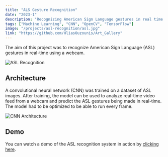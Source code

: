 ```yaml
---
title: "ALS Gesture Recognition"
date: "2023-1"
description: "Recognizing American Sign Language gestures in real time using a webcam."
tags: ["Machine Learning", "CNN", "OpenCV", "TensorFlow"]
image: "/projects/asl-recognition/asl.jpg"
link: "https://github.com/HliasOuzounis/Art_Gallery"
---
```


The aim of this project was to recognize American Sign Language (ASL) gestures in real-time using a webcam.

![ASL Recognition](/projects/asl-recognition/asl.jpg)

## Architecture

A convolutional neural network (CNN) was trained on a dataset of ASL images. After training, the model can be used to analyze real-time video feed from a webcam and predict the ASL gestures being made in real-time. The model had to be optimized to be able to run every frame.

![CNN Architecture](/projects/asl-recognition/architecture.png)

## Demo

You can watch a demo of the ASL recognition system in action by [clicking here](/projects/asl-recognition/demo.mp4).
